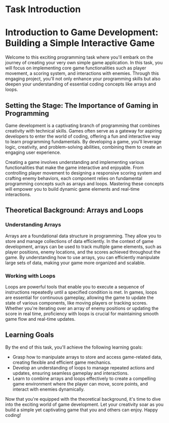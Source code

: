 # Task Introduction

# Introduction to Game Development: Building a Simple Interactive Game

Welcome to this exciting programming task where you'll embark on the journey of creating your very own simple game application. In this task, you will focus on implementing core game functionalities such as player movement, a scoring system, and interactions with enemies. Through this engaging project, you'll not only enhance your programming skills but also deepen your understanding of essential coding concepts like arrays and loops.

## Setting the Stage: The Importance of Gaming in Programming

Game development is a captivating branch of programming that combines creativity with technical skills. Games often serve as a gateway for aspiring developers to enter the world of coding, offering a fun and interactive way to learn programming fundamentals. By developing a game, you'll leverage logic, creativity, and problem-solving abilities, combining them to create an engaging user experience.

Creating a game involves understanding and implementing various functionalities that make the game interactive and enjoyable. From controlling player movement to designing a responsive scoring system and crafting enemy behaviors, each component relies on fundamental programming concepts such as arrays and loops. Mastering these concepts will empower you to build dynamic game elements and real-time interactions.

## Theoretical Background: Arrays and Loops

### Understanding Arrays

Arrays are a foundational data structure in programming. They allow you to store and manage collections of data efficiently. In the context of game development, arrays can be used to track multiple game elements, such as player positions, enemy locations, and the scores achieved throughout the game. By understanding how to use arrays, you can efficiently manipulate large sets of data, making your game more organized and scalable.

### Working with Loops

Loops are powerful tools that enable you to execute a sequence of instructions repeatedly until a specified condition is met. In games, loops are essential for continuous gameplay, allowing the game to update the state of various components, like moving players or tracking scores. Whether you're iterating over an array of enemy positions or updating the score in real time, proficiency with loops is crucial for maintaining smooth game flow and real-time updates.

## Learning Goals

By the end of this task, you'll achieve the following learning goals:
- Grasp how to manipulate arrays to store and access game-related data, creating flexible and efficient game mechanics.
- Develop an understanding of loops to manage repeated actions and updates, ensuring seamless gameplay and interactions.
- Learn to combine arrays and loops effectively to create a compelling game environment where the player can move, score points, and interact with enemies dynamically.

Now that you're equipped with the theoretical background, it's time to dive into the exciting world of game development. Let your creativity soar as you build a simple yet captivating game that you and others can enjoy. Happy coding!